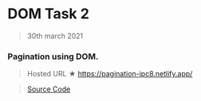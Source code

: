 # DOM Task 2

> 30th march 2021

### Pagination using DOM.

> Hosted URL ★ https://pagination-jpc8.netlify.app/

> [Source Code](Pagination)
